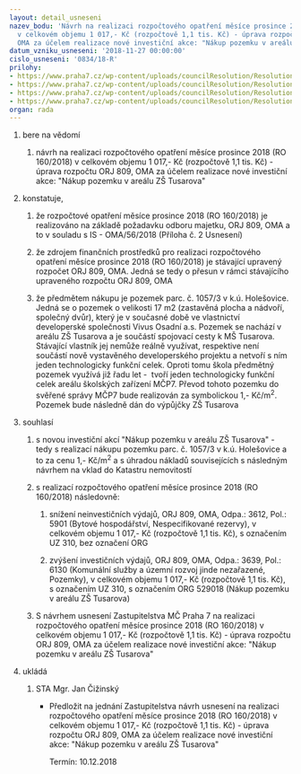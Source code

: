 ```yaml
---
layout: detail_usneseni
nazev_bodu: 'Návrh na realizaci rozpočtového opatření měsíce prosince 2018 (RO 160/2018)
  v celkovém objemu 1 017,- Kč (rozpočtově 1,1 tis. Kč) - úprava rozpočtu ORJ 809,
  OMA za účelem realizace nové investiční akce: "Nákup pozemku v areálu ZŠ Tusarova"'
datum_vzniku_usneseni: '2018-11-27 00:00:00'
cislo_usneseni: '0834/18-R'
prilohy:
- https://www.praha7.cz/wp-content/uploads/councilResolution/Resolutions/30383/export/Duvodovazprava~410948.docx
- https://www.praha7.cz/wp-content/uploads/councilResolution/Resolutions/30383/export/IS_56_OMA_zarazeni_nakuppozemku~410947.doc
- https://www.praha7.cz/wp-content/uploads/councilResolution/Resolutions/30383/export/NavrhusneseniZMCPraha7~410946.pdf
- https://www.praha7.cz/wp-content/uploads/councilResolution/Resolutions/30383/export/export~412117.pdf
organ: rada
---
```

<ol class="urzList_view" id="urzList">
<li id="" class="urzClass1"><span name="1">bere na vědomí</span> 
<ol class="urzOlClass">
<li id="" class="urzClass2" style="TEXT-ALIGN: left"><span><p>návrh na realizaci rozpočtového opatření měsíce prosince 2018 (RO 160/2018) v celkovém objemu 1 017,- Kč (rozpočtově 1,1 tis. Kč) - úprava rozpočtu ORJ 809, OMA za účelem realizace nové investiční akce: "Nákup pozemku v areálu ZŠ Tusarova"</p></span></li></ol></li>
<li id="" class="urzClass1"><span name="50">konstatuje,</span> 
<ol id="" class="urzOlClass">
<li class="urzClass2" id="" style="text-align: left;"><span><p>že rozpočtové opatření měsíce prosince 2018 (RO 160/2018) je realizováno na základě požadavku odboru majetku, ORJ 809, OMA a to v souladu s IS - OMA/56/2018 (Příloha č. 2 Usnesení)<br></p></span></li><li class="urzClass2" id="" style="text-align: left;"><span><p>že zdrojem finančních prostředků pro realizaci rozpočtového opatření měsíce prosince 2018 (RO 160/2018) je stávající upravený rozpočet ORJ 809, OMA. Jedná se tedy o přesun v rámci stávajícího upraveného rozpočtu ORJ 809, OMA<br></p></span></li><li class="urzClass2" id="" style="text-align: left;"><span><p>že předmětem nákupu je pozemek parc. č. 1057/3 v k.ú. Holešovice. Jedná se o pozemek o velikosti 17 m2 (zastavěná plocha a nádvoří, společný dvůr), který je v současné době ve vlastnictví developerské společnosti Vivus Osadní a.s. Pozemek se nachází v areálu ZŠ Tusarova a je součástí spojovací cesty k MŠ Tusarova. Stávající vlastník jej nemůže reálně využívat, respektive není součástí nově vystavěného developerského projektu a netvoří s ním jeden technologicky funkční celek. Oproti tomu škola předmětný pozemek využívá již řadu let -&nbsp; tvoří jeden technologicky funkční celek areálu školských zařízení MČP7. Převod tohoto pozemku do svěřené správy MČP7 bude realizován za symbolickou 1,- Kč/m<sup>2</sup>. Pozemek bude následně dán do výpůjčky ZŠ Tusarova</p></span></li>

</ol></li>
<li id="" class="urzClass1"><span name="26">souhlasí</span> 
<ol id="" class="urzOlClass">
<li id="" class="urzClass2" style="TEXT-ALIGN: left"><span><p>s novou investiční akcí "Nákup pozemku v areálu ZŠ Tusarova" - tedy s realizací nákupu pozemku parc. č. 1057/3 v k.ú. Holešovice a to za cenu 1,- Kč/m<sup>2</sup> a s úhradou nákladů souvisejících s následným návrhem na vklad do Katastru nemovitostí<br></p></span>
</li>
<li class="urzClass2" id="" style="text-align: left;"><span><p>s realizací rozpočtového opatření měsíce prosince 2018 (RO 160/2018) následovně: <br></p></span><ol class="urzUlClass" id=""><li class="urzClass3" id="" style="text-align: left;"><span><p>snížení neinvestičních výdajů, ORJ 809, OMA, Odpa.: 3612, Pol.: 5901 (Bytové hospodářství, Nespecifikované rezervy), v celkovém objemu 1 017,- Kč (rozpočtově 1,1 tis. Kč), s označením UZ 310, bez označení ORG<br></p></span></li><li class="urzClass3" id="" style="text-align: left;"><span><p>zvýšení investičních výdajů, ORJ 809, OMA, Odpa.: 3639, Pol.: 6130 (Komunální služby a územní rozvoj jinde nezařazené, Pozemky), v celkovém objemu 1 017,- Kč (rozpočtově 1,1 tis. Kč), s označením UZ 310, s označením ORG 529018 (Nákup pozemku v areálu ZŠ Tusarova)</p></span></li></ol></li><li class="urzClass2" id="" style="text-align: left;"><span><p>S návrhem usnesení Zastupitelstva MČ Praha 7 na realizaci rozpočtového opatření měsíce prosince 2018 (RO 160/2018) v celkovém objemu 1 017,- Kč (rozpočtově 1,1 tis. Kč) - úprava rozpočtu ORJ 809, OMA za účelem realizace nové investiční akce: "Nákup pozemku v areálu ZŠ Tusarova"</p></span></li></ol></li><li class="urzClass1" id="urzUkoly"><span name="1">ukládá</span><ol class="urzOlClass"><li class="urzClass2"><span><p>STA Mgr. Jan Čižinský</p></span><ul class="urzUlClass"><li class="urzClass3"><span><p>Předložit na jednání Zastupitelstva návrh usnesení na realizaci rozpočtového opatření měsíce prosince 2018 (RO 160/2018) v celkovém objemu 1 017,- Kč (rozpočtově 1,1 tis. Kč) - úprava rozpočtu ORJ 809, OMA za účelem realizace nové investiční akce: "Nákup pozemku v areálu ZŠ Tusarova"</p></span><span class="urzUkolTermin">  Termín:&nbsp;10.12.2018</span></li></ul></li></ol></li>
</ol>